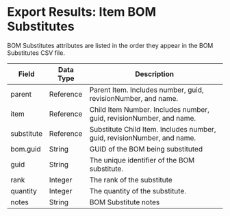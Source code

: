 # Export Results: Item BOM Substitutes
BOM Substitutes attributes are listed in the order they appear in the BOM Substitutes CSV file.


| Field<br> | Data Type<br> | Description<br> |
|  --- |  --- |  --- | 
| parent<br> | Reference<br> | Parent Item. Includes number, guid, revisionNumber, and name.<br> |
| item<br> | Reference<br> | Child Item Number. Includes number, guid, revisionNumber, and name.<br> |
| substitute<br> | Reference<br> | Substitute Child Item. Includes number, guid, revisionNumber, and name.<br> |
| bom.guid<br> | String<br> | GUID of the BOM being substituted<br> |
| guid<br> | String<br> | The unique identifier of the BOM substitute.<br> |
| rank<br> | Integer<br> | The rank of the substitute<br> |
| quantity<br> | Integer<br> | The quantity of the substitute.<br> |
| notes<br> | String<br> | BOM Substitute notes<br> |

